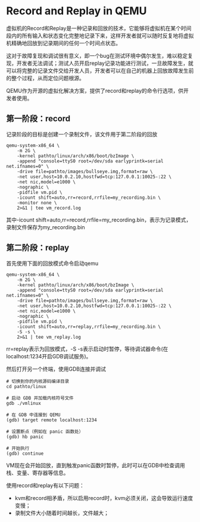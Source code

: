 # Record and Replay in QEMU

虚拟机的Record和Replay是一种记录和回放的技术，它能够将虚拟机在某个时间段内的所有输入和状态变化完整地记录下来，这样开发者就可以随时反复地将虚拟机精确地回放到记录期间的任何一个时间点状态。

这对于故障复现和调试很有意义，即一个bug在测试环境中偶尔发生，难以稳定复现，开发者无法调试；测试人员开启replay记录功能进行测试，一旦故障发生，就可以将完整的记录文件交给开发人员，开发者可以在自己的机器上回放故障发生前的整个过程，从而定位问题根源。

QEMU作为开源的虚拟化解决方案，提供了record和replay的命令行选项，供开发者使用。

## 第一阶段：record

记录阶段的目标是创建一个录制文件，该文件用于第二阶段的回放

```shell
qemu-system-x86_64 \
    -m 2G \
    -kernel pathto/linux/arch/x86/boot/bzImage \
    -append "console=ttyS0 root=/dev/sda earlyprintk=serial net.ifnames=0" \
    -drive file=pathto/images/bullseye.img,format=raw \
    -net user,host=10.0.2.10,hostfwd=tcp:127.0.0.1:10025-:22 \
    -net nic,model=e1000 \
    -nographic \
    -pidfile vm.pid \
    -icount shift=auto,rr=record,rrfile=my_recording.bin \
    -monitor none \
    2>&1 | tee vm_record.log
```

其中-icount shift=auto,rr=record,rrfile=my_recording.bin，表示为记录模式，录制文件保存为my_recording.bin

## 第二阶段：replay

首先使用下面的回放模式命令启动qemu

```shell
qemu-system-x86_64 \
    -m 2G \
    -kernel pathto/linux/arch/x86/boot/bzImage \
    -append "console=ttyS0 root=/dev/sda earlyprintk=serial net.ifnames=0" \
    -drive file=pathto/images/bullseye.img,format=raw \
    -net user,host=10.0.2.10,hostfwd=tcp:127.0.0.1:10025-:22 \
    -net nic,model=e1000 \
    -nographic \
    -pidfile vm.pid \
    -icount shift=auto,rr=replay,rrfile=my_recording.bin \
    -S -s \
    2>&1 | tee vm_replay.log
```

rr=replay表示为回放模式，-S -s表示启动时暂停，等待调试器命令(在localhost:1234开启GDB调试服务)。

然后打开另一个终端，使用GDB连接并调试

```shell
# 切换到你的内核源码编译目录
cd pathto/linux

# 启动 GDB 并加载内核符号文件
gdb ./vmlinux

# 在 GDB 中连接到 QEMU
(gdb) target remote localhost:1234

# 设置断点（例如在 panic 函数处）
(gdb) hb panic

# 开始执行
(gdb) continue
```

VM现在会开始回放，直到触发panic函数时暂停，此时可以在GDB中检查调用栈、变量、寄存器等信息。


使用record和replay有以下问题：

* kvm和record相矛盾，所以启用record时，kvm必须关闭，这会导致运行速度变慢；
* 录制文件大小随着时间越长，文件越大；
